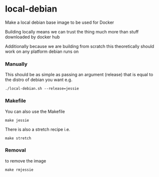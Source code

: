 # local-debian

Make a local debian base image to be used for Docker

Building locally means we can trust the thing much more than stuff downloaded by docker hub

Additionally because we are building from scratch this theoretically should work on any platform debian runs on

### Manually

This should be as simple as passing an argument (release) that is equal to the distro of debian you want e.g.

```
./local-debian.sh --release=jessie
```

### Makefile

You can also use the Makefile

```
make jessie
```

There is also a stretch recipe i.e.
```
make stretch
```

### Removal

to remove the image

```
make rmjessie
```
